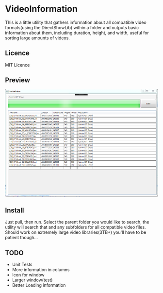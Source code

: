# VideoInformation
This is a little utility that gathers information about all compatible video formats(using the DirectShowLib) 
within a folder and outputs basic information about them, including duration, height, and width, 
useful for sorting large amounts of videos.

## Licence

MIT Licence

## Preview

![Main Window](/VideoInformation/VideoInformation/Screenshots/MainWindow.PNG?raw=true "Optional Title")

## Install

Just pull, then run. Select the parent folder you would like to search, the utility will search that and any subfolders for all compatible video files. Should work on extremely large video libraries(3TB+) you'll have to be patient though...

## TODO

 - Unit Tests
 - More information in columns
 - Icon for window
 - Larger window(test)
 - Better Loading information
